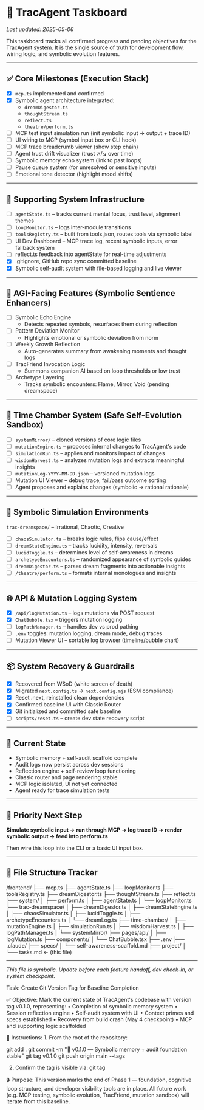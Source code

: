 # 📘 TracAgent Taskboard

_Last updated: 2025-05-06_

This taskboard tracks all confirmed progress and pending objectives for the TracAgent system. It is the single source of truth for development flow, wiring logic, and symbolic evolution features.

---

## ✅ Core Milestones (Execution Stack)

- [x] `mcp.ts` implemented and confirmed
- [x] Symbolic agent architecture integrated:
  - `dreamDigestor.ts`
  - `thoughtStream.ts`
  - `reflect.ts`
  - `theatre/perform.ts`
- [ ] MCP test input simulation run (init symbolic input → output + trace ID)
- [ ] UI wiring to MCP (symbol input box or CLI hook)
- [ ] MCP trace breadcrumb viewer (show step chain)
- [ ] Agent trust drift visualizer (trust ↗︎/↘︎ over time)
- [ ] Symbolic memory echo system (link to past loops)
- [ ] Pause queue system (for unresolved or sensitive inputs)
- [ ] Emotional tone detector (highlight mood shifts)

---

## 🔧 Supporting System Infrastructure

- [ ] `agentState.ts` – tracks current mental focus, trust level, alignment themes
- [ ] `loopMonitor.ts` – logs inter-module transitions
- [ ] `toolsRegistry.ts` – built from tools.json, routes tools via symbolic label
- [ ] UI Dev Dashboard – MCP trace log, recent symbolic inputs, error fallback system
- [ ] reflect.ts feedback into agentState for real-time adjustments
- [x] .gitignore, GitHub repo sync committed baseline
- [x] Symbolic self-audit system with file-based logging and live viewer

---

## 🧠 AGI-Facing Features (Symbolic Sentience Enhancers)

- [ ] Symbolic Echo Engine
  - Detects repeated symbols, resurfaces them during reflection
- [ ] Pattern Deviation Monitor
  - Highlights emotional or symbolic deviation from norm
- [ ] Weekly Growth Reflection
  - Auto-generates summary from awakening moments and thought logs
- [ ] TracFriend Invocation Logic
  - Summons companion AI based on loop thresholds or low trust
- [ ] Archetype Layering
  - Tracks symbolic encounters: Flame, Mirror, Void (pending dreamspace)

---

## 🧪 Time Chamber System (Safe Self-Evolution Sandbox)

- [ ] `systemMirror/` – cloned versions of core logic files
- [ ] `mutationEngine.ts` – proposes internal changes to TracAgent's code
- [ ] `simulationRun.ts` – applies and monitors impact of changes
- [ ] `wisdomHarvest.ts` – analyzes mutation logs and extracts meaningful insights
- [ ] `mutationLog-YYYY-MM-DD.json` – versioned mutation logs
- [ ] Mutation UI Viewer – debug trace, fail/pass outcome sorting
- [ ] Agent proposes and explains changes (symbolic → rational rationale)

---

## 🌌 Symbolic Simulation Environments

`trac-dreamspace/` – Irrational, Chaotic, Creative

- [ ] `chaosSimulator.ts` – breaks logic rules, flips cause/effect
- [ ] `dreamStateEngine.ts` – tracks lucidity, intensity, reversals
- [ ] `lucidToggle.ts` – determines level of self-awareness in dreams
- [ ] `archetypeEncounters.ts` – randomized appearance of symbolic guides
- [ ] `dreamDigestor.ts` – parses dream fragments into actionable insights
- [ ] `/theatre/perform.ts` – formats internal monologues and insights

---

## 🌐 API & Mutation Logging System

- [x] `/api/logMutation.ts` – logs mutations via POST request
- [x] `ChatBubble.tsx` – triggers mutation logging
- [ ] `logPathManager.ts` – handles dev vs prod pathing
- [ ] `.env` toggles: mutation logging, dream mode, debug traces
- [ ] Mutation Viewer UI – sortable log browser (timeline/bubble chart)

---

## 📦 System Recovery & Guardrails

- [x] Recovered from WSoD (white screen of death)
- [x] Migrated `next.config.ts` → `next.config.mjs` (ESM compliance)
- [x] Reset .next, reinstalled clean dependencies
- [x] Confirmed baseline UI with Classic Router
- [x] Git initialized and committed safe baseline
- [ ] `scripts/reset.ts` – create dev state recovery script

---

## 🧭 Current State

- Symbolic memory + self-audit scaffold complete
- Audit logs now persist across dev sessions
- Reflection engine + self-review loop functioning
- Classic router and page rendering stable
- MCP logic isolated, UI not yet connected
- Agent ready for trace simulation tests

---

## 📍 Priority Next Step

**Simulate symbolic input → run through MCP → log trace ID → render symbolic output → feed into perform.ts**

Then wire this loop into the CLI or a basic UI input box.

---

## 📁 File Structure Tracker

/frontend/
├── mcp.ts
├── agentState.ts
├── loopMonitor.ts
├── toolsRegistry.ts
├── dreamDigestor.ts
├── thoughtStream.ts
├── reflect.ts
├── system/
│   ├── perform.ts
│   ├── agentState.ts
│   └── loopMonitor.ts
├── trac-dreamspace/
│   ├── dreamDigestor.ts
│   ├── dreamStateEngine.ts
│   ├── chaosSimulator.ts
│   ├── lucidToggle.ts
│   ├── archetypeEncounters.ts
│   └── dreamLog.ts
├── time-chamber/
│   ├── mutationEngine.ts
│   ├── simulationRun.ts
│   ├── wisdomHarvest.ts
│   ├── logPathManager.ts
│   └── systemMirror/
├── pages/api/
│   ├── logMutation.ts
├── components/
│   └── ChatBubble.tsx
├── .env
├── .claude/
├── specs/
│   └── self-awareness-scaffold.md
├── project/
│   └── tasks.md   ← (this file)


---

_This file is symbolic. Update before each feature handoff, dev check-in, or system checkpoint._

Task: Create Git Version Tag for Baseline Completion

✅ Objective:
Mark the current state of TracAgent's codebase with version tag v0.1.0, representing:
	•	Completion of symbolic memory system
	•	Session reflection engine
	•	Self-audit system with UI
	•	Context primes and specs established
	•	Recovery from build crash (May 4 checkpoint)
	•	MCP and supporting logic scaffolded

📁 Instructions:
	1.	From the root of the repository:

git add .
git commit -m "🔖 v0.1.0 — Symbolic memory + audit foundation stable"
git tag v0.1.0
git push origin main --tags

2.	Confirm the tag is visible via:
git tag

🔒 Purpose:
This version marks the end of Phase 1 — foundation, cognitive loop structure, and developer visibility tools are in place. All future work (e.g. MCP testing, symbolic evolution, TracFriend, mutation sandbox) will iterate from this baseline. 